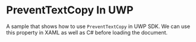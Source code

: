 # PreventTextCopy In UWP
A sample that shows how to use `PreventTextCopy` in UWP SDK. We can use this property in XAML as well as C# before loading the document.
